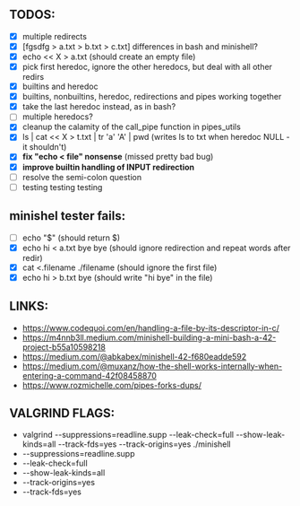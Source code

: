 ## TODOS:

- [x] multiple redirects
- [x] [fgsdfg > a.txt > b.txt > c.txt] differences in bash and minishell?
- [x] echo << X > a.txt (should create an empty file)
- [x] pick first heredoc, ignore the other heredocs, but deal with all other redirs
- [x] builtins and heredoc
- [x] builtins, nonbuiltins, heredoc, redirections and pipes working together
- [x] take the last heredoc instead, as in bash?
- [ ] multiple heredocs?
- [x] cleanup the calamity of the call_pipe function in pipes_utils
- [x] ls | cat << X > t.txt | tr 'a' 'A' | pwd		 (writes ls to txt when heredoc NULL - it shouldn't)
- [x] **fix "echo < file" nonsense** (missed pretty bad bug)
- [x] **improve builtin handling of INPUT redirection**
- [ ] resolve the semi-colon question
- [ ] testing testing testing

## minishel tester fails:

- [ ] echo "$" (should return $)
- [x] echo hi < a.txt bye bye (should ignore redirection and repeat words after redir)
- [x] cat <.filename ./filename (should ignore the first file)
- [x] echo hi > b.txt bye (should write "hi bye" in the file)

## LINKS:
- https://www.codequoi.com/en/handling-a-file-by-its-descriptor-in-c/
- https://m4nnb3ll.medium.com/minishell-building-a-mini-bash-a-42-project-b55a10598218
- https://medium.com/@abkabex/minishell-42-f680eadde592
- https://medium.com/@muxanz/how-the-shell-works-internally-when-entering-a-command-42f08458870
- https://www.rozmichelle.com/pipes-forks-dups/

## VALGRIND FLAGS:
- valgrind --suppressions=readline.supp --leak-check=full --show-leak-kinds=all --track-fds=yes --track-origins=yes ./minishell
- --suppressions=readline.supp
- --leak-check=full
- --show-leak-kinds=all
- --track-origins=yes
- --track-fds=yes
